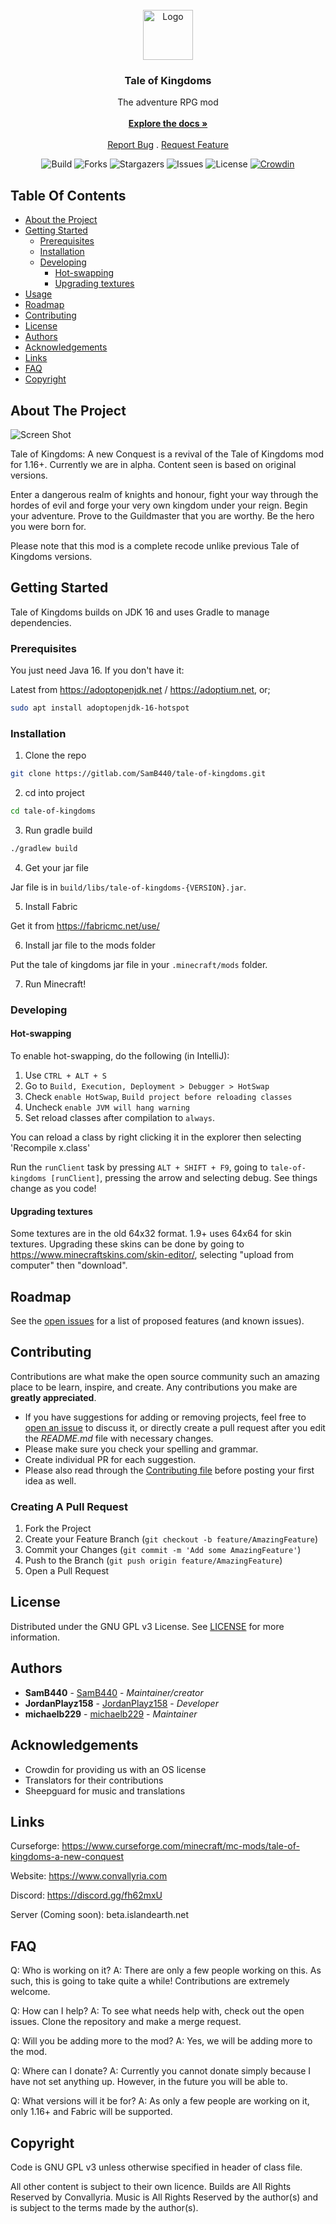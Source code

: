 <br/>
<div align="center">
  <a href="https://gitlab.com/SamB440/tale-of-kingdoms">
    <img src="https://gitlab.com/SamB440/tale-of-kingdoms/-/raw/master/src/main/resources/assets/taleofkingdoms/logo.png" alt="Logo" width="80" height="80">
  </a>

  <h3 align="center">Tale of Kingdoms</h3>

  <p>
    The adventure RPG mod
    <br/>
    <br/>
    <a href="#getting-started"><strong>Explore the docs »</strong></a>
    <br/>
    <br/>
    <a href="/issues/new">Report Bug</a>
    .
    <a href="/issues/new">Request Feature</a>
  </p>

![Build](https://img.shields.io/gitlab/pipeline/SamB440/tale-of-kingdoms/master)
![Forks](https://img.shields.io/badge/dynamic/json?color=white&label=Forks&query=%24.forks_count&url=https%3A%2F%2Fgitlab.com%2Fapi%2Fv4%2Fprojects%2F13573442) 
![Stargazers](https://img.shields.io/badge/dynamic/json?color=white&label=Stars&query=%24.star_count&url=https%3A%2F%2Fgitlab.com%2Fapi%2Fv4%2Fprojects%2F13573442) 
![Issues](https://img.shields.io/badge/dynamic/json?color=white&label=Issues&query=%24.open_issues_count&url=https%3A%2F%2Fgitlab.com%2Fapi%2Fv4%2Fprojects%2F13573442) 
![License](https://img.shields.io/badge/license-GPL-blue)
[![Crowdin](https://badges.crowdin.net/tale-of-kingdoms/localized.svg)](https://crowdin.com/project/tale-of-kingdoms)
</div>

## Table Of Contents

* [About the Project](#about-the-project)
* [Getting Started](#getting-started)
    * [Prerequisites](#prerequisites)
    * [Installation](#installation)
    * [Developing](#developing)
        * [Hot-swapping](#hot-swapping)
        * [Upgrading textures](#upgrading-textures)
* [Usage](#usage)
* [Roadmap](#roadmap)
* [Contributing](#contributing)
* [License](#license)
* [Authors](#authors)
* [Acknowledgements](#acknowledgements)
* [Links](#links)
* [FAQ](#faq)
* [Copyright](#copyright)

## About The Project

![Screen Shot](https://i.imgur.com/CB6vQ.png)

Tale of Kingdoms: A new Conquest is a revival of the Tale of Kingdoms mod for 1.16+. Currently we are in alpha. Content seen is based on original versions. 

Enter a dangerous realm of knights and honour, fight your way through the hordes of evil and forge your very own kingdom under your reign. Begin your adventure. Prove to the Guildmaster that you are worthy. Be the hero you were born for.

Please note that this mod is a complete recode unlike previous Tale of Kingdoms versions.

## Getting Started

Tale of Kingdoms builds on JDK 16 and uses Gradle to manage dependencies.

### Prerequisites

You just need Java 16. If you don't have it:

Latest from https://adoptopenjdk.net / https://adoptium.net, or;
```sh
sudo apt install adoptopenjdk-16-hotspot
```

### Installation

1. Clone the repo

```sh
git clone https://gitlab.com/SamB440/tale-of-kingdoms.git
```

2. cd into project

```sh
cd tale-of-kingdoms
```

3. Run gradle build

```sh
./gradlew build
```

4. Get your jar file

Jar file is in `build/libs/tale-of-kingdoms-{VERSION}.jar`.

5. Install Fabric

Get it from https://fabricmc.net/use/

6. Install jar file to the mods folder

Put the tale of kingdoms jar file in your `.minecraft/mods` folder.

7. Run Minecraft!

### Developing

#### Hot-swapping
To enable hot-swapping, do the following (in IntelliJ):
1. Use `CTRL + ALT + S`
2. Go to `Build, Execution, Deployment > Debugger > HotSwap`
3. Check `enable HotSwap`, `Build project before reloading classes`
4. Uncheck `enable JVM will hang warning`
5. Set reload classes after compilation to `always`.

You can reload a class by right clicking it in the explorer then selecting 'Recompile x.class'

Run the `runClient` task by pressing `ALT + SHIFT + F9`, going to `tale-of-kingdoms [runClient]`, pressing the arrow and selecting debug.
See things change as you code!

#### Upgrading textures
Some textures are in the old 64x32 format. 1.9+ uses 64x64 for skin textures.
Upgrading these skins can be done by going to https://www.minecraftskins.com/skin-editor/,
selecting "upload from computer" then "download".

## Roadmap

See the [open issues](/issues) for a list of proposed features (and known issues).

## Contributing

Contributions are what make the open source community such an amazing place to be learn, inspire, and create. Any contributions you make are **greatly appreciated**.
* If you have suggestions for adding or removing projects, feel free to [open an issue](/issues/new) to discuss it, or directly create a pull request after you edit the *README.md* file with necessary changes.
* Please make sure you check your spelling and grammar.
* Create individual PR for each suggestion.
* Please also read through the [Contributing file](CONTRIBUTING.md) before posting your first idea as well.

### Creating A Pull Request

1. Fork the Project
2. Create your Feature Branch (`git checkout -b feature/AmazingFeature`)
3. Commit your Changes (`git commit -m 'Add some AmazingFeature'`)
4. Push to the Branch (`git push origin feature/AmazingFeature`)
5. Open a Pull Request

## License

Distributed under the GNU GPL v3 License. See [LICENSE](LICENSE.md) for more information.

## Authors

* **SamB440** - [SamB440](https://gitlab.com/SamB440) - *Maintainer/creator*
* **JordanPlayz158** - [JordanPlayz158](https://gitlab.com/jordanplayz158) - *Developer*
* **michaelb229** - [michaelb229](https://gitlab.com/epicwarrior) - *Maintainer*

## Acknowledgements

* Crowdin for providing us with an OS license
* Translators for their contributions
* Sheepguard for music and translations

## Links
Curseforge: https://www.curseforge.com/minecraft/mc-mods/tale-of-kingdoms-a-new-conquest

Website: https://www.convallyria.com

Discord: https://discord.gg/fh62mxU

Server (Coming soon): beta.islandearth.net

## FAQ
Q: Who is working on it? 
A: There are only a few people working on this. As such, this is going to take quite a while! Contributions are extremely welcome.

Q: How can I help? 
A: To see what needs help with, check out the open issues. Clone the repository and make a merge request.

Q: Will you be adding more to the mod? 
A: Yes, we will be adding more to the mod.

Q: Where can I donate? 
A: Currently you cannot donate simply because I have not set anything up. However, in the future you will be able to.

Q: What versions will it be for? 
A: As only a few people are working on it, only 1.16+ and Fabric will be supported.

## Copyright
Code is GNU GPL v3 unless otherwise specified in header of class file.

All other content is subject to their own licence. Builds are All Rights Reserved by Convallyria. Music is All Rights Reserved by the author(s) and is subject to the terms made by the author(s).

